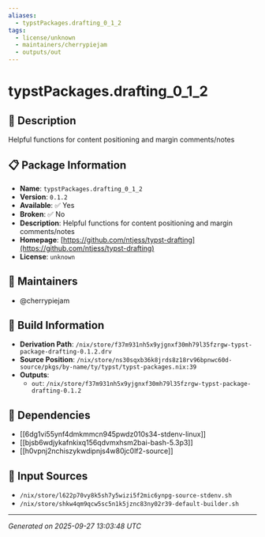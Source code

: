 ```yaml
---
aliases:
  - typstPackages.drafting_0_1_2
tags:
  - license/unknown
  - maintainers/cherrypiejam
  - outputs/out
---
```


# typstPackages.drafting_0_1_2

## 📝 Description

Helpful functions for content positioning and margin comments/notes

## 📋 Package Information

- **Name**: `typstPackages.drafting_0_1_2`
- **Version**: `0.1.2`
- **Available**: ✅ Yes
- **Broken**: ✅ No
- **Description**: Helpful functions for content positioning and margin comments/notes
- **Homepage**: [https://github.com/ntjess/typst-drafting](https://github.com/ntjess/typst-drafting)
- **License**: `unknown`
## 👥 Maintainers

- @cherrypiejam


## 🔧 Build Information

- **Derivation Path**: `/nix/store/f37m931nh5x9yjgnxf30mh79l35fzrgw-typst-package-drafting-0.1.2.drv`
- **Source Position**: `/nix/store/ns30sqxb36k8jrds8z18rv96bpnwc60d-source/pkgs/by-name/ty/typst/typst-packages.nix:39`
- **Outputs**:
  - `out`:  `/nix/store/f37m931nh5x9yjgnxf30mh79l35fzrgw-typst-package-drafting-0.1.2`

## 🔗 Dependencies

- [[6dg1vi55ynf4dmkmmcn945pwdz010s34-stdenv-linux]]
- [[bjsb6wdjykafnkixq156qdvmxhsm2bai-bash-5.3p3]]
- [[h0vpnj2nchiszykwdipnjs4w80jc0lf2-source]]

## 📁 Input Sources

- `/nix/store/l622p70vy8k5sh7y5wizi5f2mic6ynpg-source-stdenv.sh`
- `/nix/store/shkw4qm9qcw5sc5n1k5jznc83ny02r39-default-builder.sh`

---
*Generated on 2025-09-27 13:03:48 UTC*
